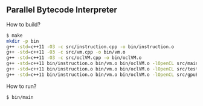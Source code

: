 ## Parallel Bytecode Interpreter 

How to build?

```bash
$ make 
mkdir -p bin
g++ -std=c++11 -O3 -c src/instruction.cpp -o bin/instruction.o
g++ -std=c++11 -O3 -c src/vm.cpp -o bin/vm.o
g++ -std=c++11 -O3 -c src/oclVM.cpp -o bin/oclVM.o
g++ -std=c++11 bin/instruction.o bin/vm.o bin/oclVM.o -lOpenCL src/main.cpp -o bin/main
g++ -std=c++11 bin/instruction.o bin/vm.o bin/oclVM.o -lOpenCL src/testFPGA.cpp -o bin/testFPGA
g++ -std=c++11 bin/instruction.o bin/vm.o bin/oclVM.o -lOpenCL src/gpuBenchmark.cpp -o bin/gpuBenchmark
```

How to run? 

```bash
$ bin/main
```

